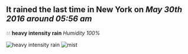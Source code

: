 ## It rained the last time in New York on *May 30th 2016 around 05:56 am*
💧💧  **heavy intensity rain** *Humidity 100%*

![heavy intensity rain](http://openweathermap.org/img/w/10n.png) ![mist](http://openweathermap.org/img/w/50n.png)
